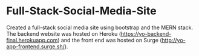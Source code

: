 # Full-Stack-Social-Media-Site
Created a full-stack social media site using bootstrap and the MERN stack. The backend website was hosted on Heroku (https://yo-backend-final.herokuapp.com) and the front end was hosted on Surge (http://yo-app-frontend.surge.sh/).
